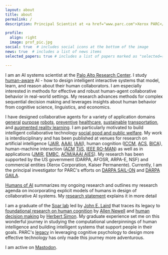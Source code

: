 ```yaml
---
layout: about
title: about
permalink: /
description: Principal Scientist at <a href="www.parc.com">Xerox PARC</a>

profile:
  align: right
  image: prof_pic.jpg
social: true  # includes social icons at the bottom of the image
news: true  # includes a list of news items
selected_papers: true # includes a list of papers marked as "selected={true}"

---
```


I am an AI systems scientist at the [Palo Alto Research Center](https://www.parc.com/). I study [human-aware](https://arxiv.org/pdf/1910.07089.pdf) AI - how to design intelligent interactive systems that model, learn, and reason about their human collaborators. I am
especially interested in methods for effective and robust human-agent collaborative behavior in real-world settings. My research advances methods for complex sequential decision making and leverages insights about human behavior from cognitive science, linguistics, and economics.

I have designed collaborative agents for a variety of application domains [general](https://arxiv.org/abs/2006.01962) [purpose](https://www.aaai.org/ocs/index.php/AAAI/AAAI18/paper/viewPaper/17261) [robots](https://www.aaai.org/ocs/index.php/AAAI/AAAI14/paper/viewFile/8630/8446), [preventive](https://dl.acm.org/doi/abs/10.1145/3366501) [healthcare](https://www.jmir.org/2017/11/e397/),  [sustainable](https://www.jair.org/index.php/jair/article/view/11352) [transportation](https://dl.acm.org/doi/abs/10.1145/3306618.3314271), and [augmented reality learning](http://ceur-ws.org/Vol-2327/IUI19WS-USER2AGENT-1.pdf). I am particularly motivated to build intelligent collaborative technology [social good and public welfare](https://cra.org/ccc/wp-content/uploads/sites/2/2016/04/AI-for-Social-Good-Workshop-Report.pdf). My work is interdisciplinary and has been published at venues for research on artificial intelligence ([JAIR](https://www.jair.org/index.php/jair/article/view/11352), [AAAI](https://www.aaai.org/ocs/index.php/AAAI/AAAI14/paper/viewFile/8630/8446), [IAAI](https://www.aaai.org/ocs/index.php/IAAI/IAAI17/paper/viewPaper/14963)), human cognition ([ICCM](https://iccm-conference.github.io/), [ACS](http://cogsys.org/journal/volume2/article-2-9.pdf), [BICA](https://www.sciencedirect.com/science/article/pii/S2212683X14000164)), human-machine interaction ([ACM](https://dl.acm.org/doi/abs/10.1145/3375790) [TiiS](https://dl.acm.org/doi/abs/10.1145/3366501), [IEEE RO-MAN](https://ieeexplore.ieee.org/document/9515448)) as well as in applications ([JMIR](https://www.jmir.org/2017/11/e397/), [EMBC](https://ieeexplore.ieee.org/abstract/document/7591428), [ACM/AAAI AIES](https://dl.acm.org/doi/abs/10.1145/3306618.3314271)). My research has been supported by the US government (DARPA, AFOSR, ARPA-E, NSF) and commercial entities (Xerox Corporation, Kaiser Permanente). Currently, I am the principal investigator for PARC's efforts on [DARPA SAIL-ON](https://intelligencecommunitynews.com/darpa-introduces-sail-on-program/) and [DARPA GAILA](https://www.darpa.mil/program/grounded-artificial-intelligence-language-acquisition).

[Humans of AI](./assets/pdf/humans_of_ai.pdf) summarizes my ongoing research and outlines my research agenda on incorporating explicit models of humans in design of collaborative AI systems. My [research statement](./assets/pdf/ResearchStatement.pdf) explains it in more detail

I am a graduate of the [Soar lab](https://soar.eecs.umich.edu/) led by [John E. Laird](https://laird.engin.umich.edu) that traces its legacy to [foundational research on human cognition](https://en.wikipedia.org/wiki/Unified_Theories_of_Cognition) by [Allen Newell](https://en.wikipedia.org/wiki/Allen_Newell) and [human decision making](https://www.goodreads.com/book/show/4286601-human-problem-solving) by [Herbert Simon](https://en.wikipedia.org/wiki/Herbert_A._Simon). My graduate experience set me on this wonderful journey in studying the computational underpinnings of human intelligence and building intelligent systems that support people in their goals. PARC's [legacy](https://www.nngroup.com/articles/top-research-laboratories-in-human-computer-interaction-hci/) in leveraging cognitive psychology to design more effective technology has only made this journey more adventurous.

I am active on [Mastodon](https://sigmoid.social/@shiwali).
